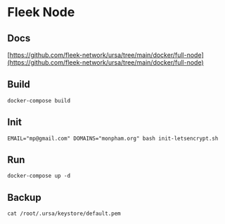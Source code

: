 # Fleek Node

## Docs
[https://github.com/fleek-network/ursa/tree/main/docker/full-node](https://github.com/fleek-network/ursa/tree/main/docker/full-node)

## Build
    docker-compose build
## Init
    EMAIL="mp@gmail.com" DOMAINS="monpham.org" bash init-letsencrypt.sh
## Run
    docker-compose up -d
## Backup
    cat /root/.ursa/keystore/default.pem
